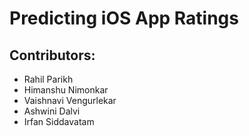# Predicting iOS App Ratings

## Contributors:
- Rahil Parikh
- Himanshu Nimonkar
- Vaishnavi Vengurlekar
- Ashwini Dalvi
- Irfan Siddavatam
